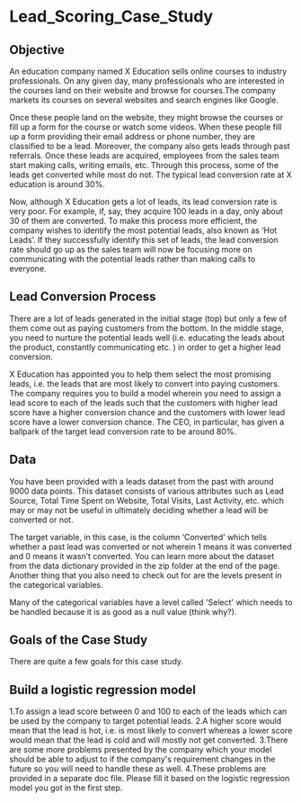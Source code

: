 # Lead_Scoring_Case_Study
## Objective

An education company named X Education sells online courses to industry professionals. On any given day, many professionals who are interested in the courses land on their website and browse for courses.The company markets its courses on several websites and search engines like Google.

Once these people land on the website, they might browse the courses or fill up a form for the course or watch some videos. When these people fill up a form providing their email address or phone number, they are classified to be a lead. Moreover, the company also gets leads through past referrals. Once these leads are acquired, employees from the sales team start making calls, writing emails, etc. Through this process, some of the leads get converted while most do not. The typical lead conversion rate at X education is around 30%.      

Now, although X Education gets a lot of leads, its lead conversion rate is very poor. For example, if, say, they acquire 100 leads in a day, only about 30 of them are converted. To make this process more efficient, the company wishes to identify the most potential leads, also known as ‘Hot Leads’. If they successfully identify this set of leads, the lead conversion rate should go up as the sales team will now be focusing more on communicating with the potential leads rather than making calls to everyone.

## Lead Conversion Process 
There are a lot of leads generated in the initial stage (top) but only a few of them come out as paying customers from the bottom. 
In the middle stage, you need to nurture the potential leads well (i.e. educating the leads about the product, constantly communicating etc. ) in order to get a higher lead conversion.     

X Education has appointed you to help them select the most promising leads, i.e. the leads that are most likely to convert into paying customers. The company requires you to build a model wherein you need to assign a lead score to each of the leads such that the customers with higher lead score have a higher conversion chance and the customers with lower lead score have a lower conversion chance. The CEO, in particular, has given a ballpark of the target lead conversion rate to be around 80%.     

## Data 
You have been provided with a leads dataset from the past with around 9000 data points. 
This dataset consists of various attributes such as Lead Source, Total Time Spent on Website, Total Visits, Last Activity, etc. which may or may not be useful in ultimately deciding whether a lead will be converted or not. 

The target variable, in this case, is the column ‘Converted’ which tells whether a past lead was converted or not wherein 1 means it was converted and 0 means it wasn’t converted. You can learn more about the dataset from the data dictionary provided in the zip folder at the end of the page. Another thing that you also need to check out for are the levels present in the categorical variables. 

Many of the categorical variables have a level called 'Select' which needs to be handled because it is as good as a null value (think why?).    

## Goals of the Case Study 
There are quite a few goals for this case study.  

## Build a logistic regression model 
1.To assign a lead score between 0 and 100 to each of the leads which can be used by the company to target potential leads. 
2.A higher score would mean that the lead is hot, i.e. is most likely to convert whereas a lower score would mean that the lead is cold and will mostly not get converted. 
3.There are some more problems presented by the company which your model should be able to adjust to if the company's requirement changes in the future so you will need to handle these as well. 
4.These problems are provided in a separate doc file. Please fill it based on the logistic regression model you got in the first step. 
